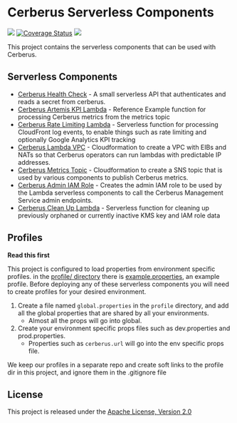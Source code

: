 # Cerberus Serverless Components

[![][travis img]][travis]
[![Coverage Status](https://coveralls.io/repos/github/Nike-Inc/cerberus-serverless-components/badge.svg)](https://coveralls.io/github/Nike-Inc/cerberus-serverless-components)
[![][license img]][license]

This project contains the serverless components that can be used with Cerberus.

## Serverless Components

* [Cerberus Health Check](cerberus-health-check-lambda/README.md) - A small serverless API that authenticates and reads a secret from cerberus.
* [Cerberus Artemis KPI Lambda](cerberus-artemis-kpi-lambda/README.md) - Reference Example function for processing Cerberus metrics from the metrics topic
* [Cerberus Rate Limiting Lambda](cerberus-rate-limit-lambda/README.md) - Serverless function for processing CloudFront log events, to enable things such as rate limiting and optionally Google Analytics KPI tracking
* [Cerberus Lambda VPC](cerberus-lambda-vpc/README.md) - Cloudformation to create a VPC with EIBs and NATs so that Cerberus operators can run lambdas with predictable IP addresses.
* [Cerberus Metrics Topic](cerberus-metrics-topic/README.md) - Cloudformation to create a SNS topic that is used by various components to publish Cerberus metrics.
* [Cerberus Admin IAM Role](cerberus-admin-iam-role/README.md) - Creates the admin IAM role to be used by the Lambda serverless components to call the Cerberus Management Service admin endpoints.
* [Cerberus Clean Up Lambda](cerberus-clean-up-lambda/README.md) - Serverless function for cleaning up previously orphaned or currently inactive KMS key and IAM role data

## Profiles

**Read this first**

This project is configured to load properties from environment specific profiles. in the [profile/ directory](profile) 
there is [example.properties](profile/example.properties), an example profile. Before deploying any of these serverless components 
you will need to create profiles for your desired environment. 

1. Create a file named `global.properties` in the `profile` directory, and add all the global properties that are shared by all your environments. 
    - Almost all the props will go into global. 
1. Create your environment specific props files such as dev.properties and prod.properties.
    - Properties such as `cerberus.url` will go into the env specific props file.

We keep our profiles in a separate repo and create soft links to the profile dir in this project, and ignore them in the .gitignore file

## License

This project is released under the [Apache License, Version 2.0](http://www.apache.org/licenses/LICENSE-2.0)

[travis]:https://travis-ci.org/Nike-Inc/cerberus-serverless-components
[travis img]:https://api.travis-ci.org/Nike-Inc/cerberus-serverless-components.svg?branch=master

[license]:LICENSE.txt
[license img]:https://img.shields.io/badge/License-Apache%202-blue.svg
